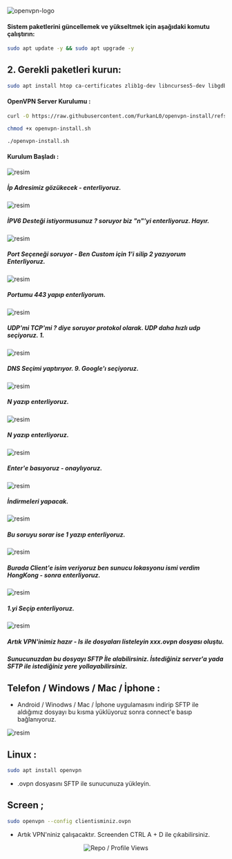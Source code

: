 ![openvpn-logo](https://github.com/user-attachments/assets/7d10c333-3b13-45cf-ab6b-5278e9bd03a2)



#### Sistem paketlerini güncellemek ve yükseltmek için aşağıdaki komutu çalıştırın:

```bash
sudo apt update -y && sudo apt upgrade -y
```
## 2. Gerekli paketleri kurun:

```bash
sudo apt install htop ca-certificates zlib1g-dev libncurses5-dev libgdbm-dev libnss3-dev tmux iptables curl nvme-cli git wget make jq libleveldb-dev build-essential pkg-config ncdu tar clang bsdmainutils lsb-release libssl-dev libreadline-dev libffi-dev jq gcc screen unzip lz4 -y
```

#### OpenVPN Server Kurulumu : 

```bash
curl -O https://raw.githubusercontent.com/FurkanL0/openvpn-install/refs/heads/master/openvpn-install.sh
```
```bash
chmod +x openvpn-install.sh
```
```bash
./openvpn-install.sh
```

#### Kurulum Başladı : 

![resim](https://github.com/user-attachments/assets/763ae24c-f71c-4982-8ccc-1778f9b48378)

##### İp Adresimiz gözükecek - enterliyoruz.

![resim](https://github.com/user-attachments/assets/1093897c-8909-4bdd-b0ac-1768b40374e4)

##### İPV6 Desteği istiyormusunuz ? soruyor biz "n"'yi enterliyoruz. Hayır.

![resim](https://github.com/user-attachments/assets/82dbf92a-9bb7-43fe-b6c5-f004b93e5645)

##### Port Seçeneği soruyor - Ben Custom için 1'i silip 2 yazıyorum Enterliyoruz.

![resim](https://github.com/user-attachments/assets/9eb2bf40-0b4f-4ea6-8607-16234cc6bdd2)

##### Portumu 443 yapıp enterliyorum.

![resim](https://github.com/user-attachments/assets/11fbfda1-eee9-4529-810d-d68275739661)

##### UDP'mi TCP'mi ? diye soruyor protokol olarak. UDP daha hızlı udp seçiyoruz. 1.

![resim](https://github.com/user-attachments/assets/b4b9ef2a-1145-43f1-94bd-21e6bc03cadd)

##### DNS Seçimi yaptırıyor. 9. Google'ı seçiyoruz.

![resim](https://github.com/user-attachments/assets/cb544c7d-bc05-4b33-bcf0-1343481bbea6)

##### N yazıp enterliyoruz.


![resim](https://github.com/user-attachments/assets/1f5d9bf1-c831-4187-9a73-bf2056b0bfda)

##### N yazıp enterliyoruz.

![resim](https://github.com/user-attachments/assets/b52a48bc-3b9f-46ca-8864-5e6cb34352c3)

##### Enter'e basıyoruz - onaylıyoruz.

![resim](https://github.com/user-attachments/assets/f23dce74-246f-4097-9a40-dc62ebd8cbd4)

##### İndirmeleri yapacak.

![resim](https://github.com/user-attachments/assets/d367ba68-47fb-44cb-980f-c0470ba28247)

##### Bu soruyu sorar ise 1 yazıp enterliyoruz.

![resim](https://github.com/user-attachments/assets/8fbf22d3-692d-42bb-b2a7-8d9fe51ad76d)


##### Burada Client'e isim veriyoruz ben sunucu lokasyonu ismi verdim HongKong - sonra enterliyoruz.

![resim](https://github.com/user-attachments/assets/3989ff07-769e-4892-b5dc-107713b6e042)

##### 1.yi Seçip enterliyoruz.

![resim](https://github.com/user-attachments/assets/c7fbddc9-343a-4f3c-8479-148d8cb16743)

##### Artık VPN'inimiz hazır - ls ile dosyaları listeleyin xxx.ovpn dosyası oluştu.
##### Sunucunuzdan bu dosyayı SFTP İle alabilirsiniz. İstediğiniz server'a yada SFTP ile istediğiniz yere yollayabilirsiniz.

## Telefon / Windows / Mac / İphone : 

- Android / Winodws / Mac / İphone uygulamasını indirip SFTP ile aldığımız dosyayı bu kısma yüklüyoruz sonra connect'e basıp bağlanıyoruz.


![resim](https://github.com/user-attachments/assets/4a6d745e-40e1-4c3f-8923-1bebad759229)


## Linux : 

```bash
sudo apt install openvpn
```

- .ovpn dosyasını SFTP ile sunucunuza yükleyin.

## Screen ; 

```bash
sudo openvpn --config clientisminiz.ovpn
```

- Artık VPN'niniz çalışacaktır. Screenden CTRL A + D ile çıkabilirsiniz.


<p align="center">
  <img src="https://komarev.com/ghpvc/?username=FurkanL0&style=flat-square&color=brightgreen&label=Profile+Views+/+Repo+Views+" alt="Repo / Profile Views" />
</p>




